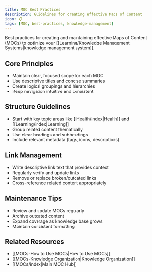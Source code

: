 ```yaml
---
title: MOC Best Practices
description: Guidelines for creating effective Maps of Content
icon: 📋
tags: [MOC, best-practices, knowledge-management]
---
```


Best practices for creating and maintaining effective Maps of Content (MOCs) to optimize your [[Learning/Knowledge Management Systems|knowledge management system]].

## Core Principles
- Maintain clear, focused scope for each MOC
- Use descriptive titles and concise summaries
- Create logical groupings and hierarchies
- Keep navigation intuitive and consistent

## Structure Guidelines
- Start with key topic areas like [[Health/index|Health]] and [[Learning/index|Learning]]
- Group related content thematically
- Use clear headings and subheadings
- Include relevant metadata (tags, icons, descriptions)

## Link Management
- Write descriptive link text that provides context
- Regularly verify and update links
- Remove or replace broken/outdated links
- Cross-reference related content appropriately

## Maintenance Tips
- Review and update MOCs regularly
- Archive outdated content
- Expand coverage as knowledge base grows
- Maintain consistent formatting

## Related Resources
- [[MOCs-How to Use MOCs|How to Use MOCs]]
- [[MOCs-Knowledge Organization|Knowledge Organization]]
- [[MOCs/index|Main MOC Hub]]
